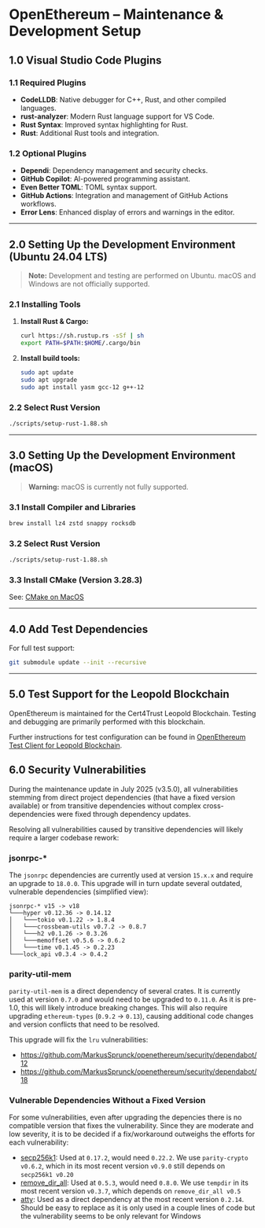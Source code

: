 # OpenEthereum – Maintenance & Development Setup

## 1.0 Visual Studio Code Plugins

### 1.1 Required Plugins

- **CodeLLDB**: Native debugger for C++, Rust, and other compiled languages.
- **rust-analyzer**: Modern Rust language support for VS Code.
- **Rust Syntax**: Improved syntax highlighting for Rust.
- **Rust**: Additional Rust tools and integration.

### 1.2 Optional Plugins

- **Dependi**: Dependency management and security checks.
- **GitHub Copilot**: AI-powered programming assistant.
- **Even Better TOML**: TOML syntax support.
- **GitHub Actions**: Integration and management of GitHub Actions workflows.
- **Error Lens**: Enhanced display of errors and warnings in the editor.

---

## 2.0 Setting Up the Development Environment (Ubuntu 24.04 LTS)

> **Note:** Development and testing are performed on Ubuntu. macOS and Windows are not officially supported.

### 2.1 Installing Tools

1. **Install Rust & Cargo:**

    ```bash
    curl https://sh.rustup.rs -sSf | sh
    export PATH=$PATH:$HOME/.cargo/bin
    ```

2. **Install build tools:**

    ```bash
    sudo apt update
    sudo apt upgrade
    sudo apt install yasm gcc-12 g++-12
    ```

### 2.2 Select Rust Version

```bash
./scripts/setup-rust-1.88.sh
```

---

## 3.0 Setting Up the Development Environment (macOS)

> **Warning:** macOS is currently not fully supported.

### 3.1 Install Compiler and Libraries

```bash
brew install lz4 zstd snappy rocksdb
```

### 3.2 Select Rust Version

```bash
./scripts/setup-rust-1.88.sh
```

### 3.3 Install CMake (Version 3.28.3)

See: [CMake on MacOS](https://gist.github.com/fscm/29fd23093221cf4d96ccfaac5a1a5c90)

---

## 4.0 Add Test Dependencies

For full test support:

```bash
git submodule update --init --recursive
```

---

## 5.0 Test Support for the Leopold Blockchain

OpenEthereum is maintained for the Cert4Trust Leopold Blockchain. Testing and debugging are primarily performed with this blockchain.

Further instructions for test configuration can be found in [OpenEthereum Test Client for Leopold Blockchain](.testing/README.md).

## 6.0 Security Vulnerabilities

During the maintenance update in July 2025 (v3.5.0), all vulnerabilities stemming from direct project dependencies (that have a fixed version available) or from transitive dependencies without complex cross-dependencies were fixed through dependency updates.

Resolving all vulnerabilities caused by transitive dependencies will likely require a larger codebase rework:

### jsonrpc-\*

The `jsonrpc` dependencies are currently used at version `15.x.x` and require an upgrade to `18.0.0`. This upgrade will in turn update several outdated, vulnerable dependencies (simplified view):

```
jsonrpc-* v15 -> v18
└───hyper v0.12.36 -> 0.14.12
│   └───tokio v0.1.22 -> 1.8.4
│   └───crossbeam-utils v0.7.2 -> 0.8.7
│   └───h2 v0.1.26 -> 0.3.26
│   └───memoffset v0.5.6 -> 0.6.2
│   └───time v0.1.45 -> 0.2.23
└───lock_api v0.3.4 -> 0.4.2
```

### parity-util-mem

`parity-util-mem` is a direct dependency of several crates. It is currently used at version `0.7.0` and would need to be upgraded to `0.11.0`. As it is pre-1.0, this will likely introduce breaking changes. This will also require upgrading `ethereum-types` (`0.9.2` -> `0.13`), causing additional code changes and version conflicts that need to be resolved.

This upgrade will fix the `lru` vulnerabilities:

-   https://github.com/MarkusSprunck/openethereum/security/dependabot/12
-   https://github.com/MarkusSprunck/openethereum/security/dependabot/18

### Vulnerable Dependencies Without a Fixed Version

For some vulnerabilities, even after upgrading the depencies there is no compatible version that fixes the vulnerability. Since they are moderate and low severity, it is to be decided if a fix/workaround outweighs the efforts for each vulnerability:

-   [secp256k1](https://github.com/MarkusSprunck/openethereum/security/dependabot/23): Used at `0.17.2`, would need `0.22.2`. We use `parity-crypto v0.6.2`, which in its most recent version `v0.9.0` still depends on `secp256k1 v0.20`
-   [remove_dir_all](https://github.com/MarkusSprunck/openethereum/security/dependabot/24): Used at `0.5.3`, would need `0.8.0`. We use `tempdir` in its most recent version `v0.3.7`, which depends on `remove_dir_all v0.5`
-   [atty](https://github.com/MarkusSprunck/openethereum/security/dependabot/29): Used as a direct dependency at the most recent version `0.2.14`. Should be easy to replace as it is only used in a couple lines of code but the vulnerability seems to be only relevant for Windows
